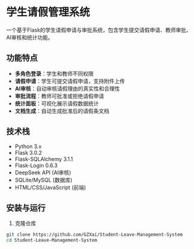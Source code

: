 # 学生请假管理系统

一个基于Flask的学生请假申请与审批系统，包含学生提交请假申请、教师审批、AI审核和统计功能。

## 功能特点

- **多角色登录**：学生和教师不同权限
- **请假申请**：学生可提交请假申请，支持附件上传
- **AI审核**：自动审核请假理由的真实性和合理性
- **审批流程**：教师可批准或拒绝请假申请
- **统计面板**：可视化展示请假数据统计
- **文档生成**：自动生成批准后的请假条文档

## 技术栈

- Python 3.x
- Flask 3.0.2
- Flask-SQLAlchemy 3.1.1
- Flask-Login 0.6.3
- DeepSeek API (AI审核)
- SQLite/MySQL (数据库)
- HTML/CSS/JavaScript (前端)

## 安装与运行

1. 克隆仓库
```bash
git clone https://github.com/GZXai/Student-Leave-Management-System
cd Student-Leave-Management-System